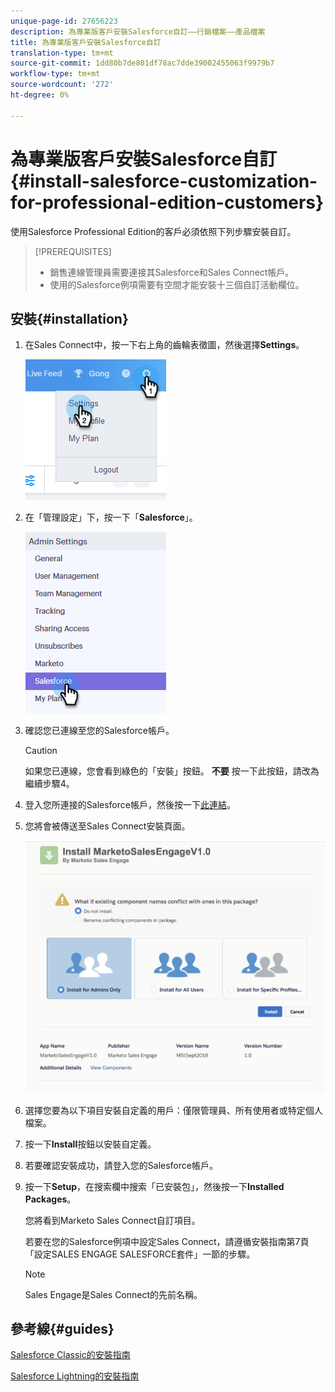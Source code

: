 ```yaml
---
unique-page-id: 27656223
description: 為專業版客戶安裝Salesforce自訂——行銷檔案——產品檔案
title: 為專業版客戶安裝Salesforce自訂
translation-type: tm+mt
source-git-commit: 1dd80b7de801df78ac7dde39002455063f9979b7
workflow-type: tm+mt
source-wordcount: '272'
ht-degree: 0%

---
```



# 為專業版客戶安裝Salesforce自訂{#install-salesforce-customization-for-professional-edition-customers}

使用Salesforce Professional Edition的客戶必須依照下列步驟安裝自訂。

>[!PREREQUISITES]
>
>* 銷售連線管理員需要連接其Salesforce和Sales Connect帳戶。
>* 使用的Salesforce例項需要有空間才能安裝十三個自訂活動欄位。


## 安裝{#installation}

1. 在Sales Connect中，按一下右上角的齒輪表徵圖，然後選擇&#x200B;**Settings**。

   ![](assets/one-4.png)

1. 在「管理設定」下，按一下「**Salesforce**」。

   ![](assets/two-4.png)

1. 確認您已連線至您的Salesforce帳戶。

   >[!CAUTION]
   >
   >如果您已連線，您會看到綠色的「安裝」按鈕。 **不要** 按一下此按鈕，請改為繼續步驟4。

1. 登入您所連接的Salesforce帳戶，然後按一下[此連結](https://login.salesforce.com/packaging/installPackage.apexp?p0=04t0b000001oWEZ)。
1. 您將會被傳送至Sales Connect安裝頁面。

   ![](assets/install-package.png)

1. 選擇您要為以下項目安裝自定義的用戶：僅限管理員、所有使用者或特定個人檔案。
1. 按一下&#x200B;**Install**&#x200B;按鈕以安裝自定義。
1. 若要確認安裝成功，請登入您的Salesforce帳戶。
1. 按一下&#x200B;**Setup**，在搜索欄中搜索「已安裝包」，然後按一下&#x200B;**Installed Packages**。

   您將看到Marketo Sales Connect自訂項目。

   若要在您的Salesforce例項中設定Sales Connect，請遵循安裝指南第7頁「設定SALES ENGAGE SALESFORCE套件」一節的步驟。

   >[!NOTE]
   >
   >Sales Engage是Sales Connect的先前名稱。

## 參考線{#guides}

[Salesforce Classic的安裝指南](http://s3.amazonaws.com/tout-user-store/salesforce/assets/Marketo+Sales+Engage+For+Salesforce_+Installation+and+Success+Guide.pdf)

[Salesforce Lightning的安裝指南](http://s3.amazonaws.com/tout-user-store/salesforce/assets/SF+Guide+for+Lightning.pdf)
